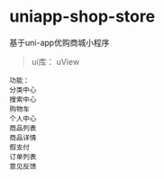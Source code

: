 # uniapp-shop-store
基于uni-app优购商城小程序


> ui库： uView

	功能： 
	分类中心
	搜索中心
	购物车
	个人中心
	商品列表
	商品详情
	假支付
	订单列表
	意见反馈
